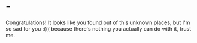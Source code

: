 # -
Congratulations! It looks like you found out of this unknown places, but I'm so sad for you :((( because there's nothing you actually can do with it, trust me.
